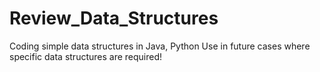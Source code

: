 # Review_Data_Structures
Coding simple data structures in Java, Python
Use in future cases where specific data structures are required!
